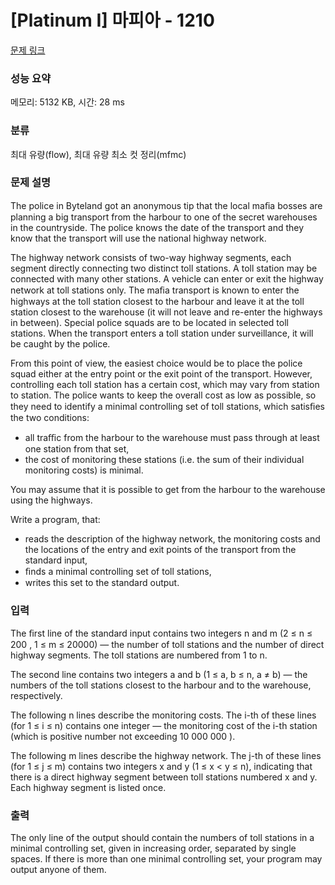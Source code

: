 # [Platinum I] 마피아 - 1210 

[문제 링크](https://www.acmicpc.net/problem/1210) 

### 성능 요약

메모리: 5132 KB, 시간: 28 ms

### 분류

최대 유량(flow), 최대 유량 최소 컷 정리(mfmc)

### 문제 설명

<p>The police in Byteland got an anonymous tip that the local maﬁa bosses are planning a big transport from the harbour to one of the secret warehouses in the countryside. The police knows the date of the transport and they know that the transport will use the national highway network.</p>

<p>The highway network consists of two-way highway segments, each segment directly connecting two distinct toll stations. A toll station may be connected with many other stations. A vehicle can enter or exit the highway network at toll stations only. The maﬁa transport is known to enter the highways at the toll station closest to the harbour and leave it at the toll station closest to the warehouse (it will not leave and re-enter the highways in between). Special police squads are to be located in selected toll stations. When the transport enters a toll station under surveillance, it will be caught by the police.</p>

<p>From this point of view, the easiest choice would be to place the police squad either at the entry point or the exit point of the transport. However, controlling each toll station has a certain cost, which may vary from station to station. The police wants to keep the overall cost as low as possible, so they need to identify a minimal controlling set of toll stations, which satisﬁes the two conditions:</p>

<ul>
	<li>all traﬃc from the harbour to the warehouse must pass through at least one station from that set,</li>
	<li>the cost of monitoring these stations (i.e. the sum of their individual monitoring costs) is minimal.</li>
</ul>

<p>You may assume that it is possible to get from the harbour to the warehouse using the highways.</p>

<p>Write a program, that:</p>

<ul>
	<li>reads the description of the highway network, the monitoring costs and the locations of the entry and exit points of the transport from the standard input,</li>
	<li>ﬁnds a minimal controlling set of toll stations,</li>
	<li>writes this set to the standard output.</li>
</ul>

### 입력 

 <p>The ﬁrst line of the standard input contains two integers n and m (2 ≤ n ≤ 200 , 1 ≤ m ≤ 20000) — the number of toll stations and the number of direct highway segments. The toll stations are numbered from 1 to n.</p>

<p>The second line contains two integers a and b (1 ≤ a, b ≤ n, a ≠ b) — the numbers of the toll stations closest to the harbour and to the warehouse, respectively.</p>

<p>The following n lines describe the monitoring costs. The i-th of these lines (for 1 ≤ i ≤ n) contains one integer — the monitoring cost of the i-th station (which is positive number not exceeding 10 000 000 ).</p>

<p>The following m lines describe the highway network. The j-th of these lines (for 1 ≤ j ≤ m) contains two integers x and y (1 ≤ x < y ≤ n), indicating that there is a direct highway segment between toll stations numbered x and y. Each highway segment is listed once.</p>

### 출력 

 <p>The only line of the output should contain the numbers of toll stations in a minimal controlling set, given in increasing order, separated by single spaces. If there is more than one minimal controlling set, your program may output anyone of them.</p>

